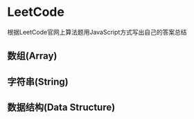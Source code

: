 # LeetCode
根据LeetCode官网上算法题用JavaScript方式写出自己的答案总结

## 数组(Array)   


## 字符串(String)


## 数据结构(Data Structure)